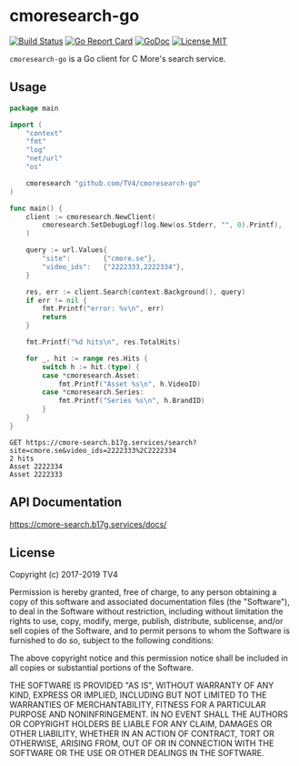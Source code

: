 # cmoresearch-go

[![Build Status](https://travis-ci.org/TV4/cmoresearch-go.svg?branch=master)](https://travis-ci.org/TV4/cmoresearch-go)
[![Go Report Card](https://goreportcard.com/badge/github.com/TV4/cmoresearch-go)](https://goreportcard.com/report/github.com/TV4/cmoresearch-go)
[![GoDoc](https://img.shields.io/badge/godoc-reference-blue.svg?style=flat)](https://godoc.org/github.com/TV4/cmoresearch-go)
[![License MIT](https://img.shields.io/badge/license-MIT-lightgrey.svg?style=flat)](https://github.com/TV4/cmoresearch-go#license)

`cmoresearch-go` is a Go client for C More's search service.

## Usage
```go
package main

import (
	"context"
	"fmt"
	"log"
	"net/url"
	"os"

	cmoresearch "github.com/TV4/cmoresearch-go"
)

func main() {
	client := cmoresearch.NewClient(
		cmoresearch.SetDebugLogf(log.New(os.Stderr, "", 0).Printf),
	)

	query := url.Values{
		"site":        {"cmore.se"},
		"video_ids":   {"2222333,2222334"},
	}

	res, err := client.Search(context.Background(), query)
	if err != nil {
		fmt.Printf("error: %v\n", err)
		return
	}

	fmt.Printf("%d hits\n", res.TotalHits)

	for _, hit := range res.Hits {
		switch h := hit.(type) {
		case *cmoresearch.Asset:
			fmt.Printf("Asset %s\n", h.VideoID)
		case *cmoresearch.Series:
			fmt.Printf("Series %s\n", h.BrandID)
		}
	}
}
```

```
GET https://cmore-search.b17g.services/search?site=cmore.se&video_ids=2222333%2C2222334
2 hits
Asset 2222334
Asset 2222333
```

## API Documentation

https://cmore-search.b17g.services/docs/

## License

Copyright (c) 2017-2019 TV4

Permission is hereby granted, free of charge, to any person obtaining a copy of
this software and associated documentation files (the "Software"), to deal in
the Software without restriction, including without limitation the rights to
use, copy, modify, merge, publish, distribute, sublicense, and/or sell copies of
the Software, and to permit persons to whom the Software is furnished to do so,
subject to the following conditions:

The above copyright notice and this permission notice shall be included in all
copies or substantial portions of the Software.

THE SOFTWARE IS PROVIDED "AS IS", WITHOUT WARRANTY OF ANY KIND, EXPRESS OR
IMPLIED, INCLUDING BUT NOT LIMITED TO THE WARRANTIES OF MERCHANTABILITY, FITNESS
FOR A PARTICULAR PURPOSE AND NONINFRINGEMENT. IN NO EVENT SHALL THE AUTHORS OR
COPYRIGHT HOLDERS BE LIABLE FOR ANY CLAIM, DAMAGES OR OTHER LIABILITY, WHETHER
IN AN ACTION OF CONTRACT, TORT OR OTHERWISE, ARISING FROM, OUT OF OR IN
CONNECTION WITH THE SOFTWARE OR THE USE OR OTHER DEALINGS IN THE SOFTWARE.
